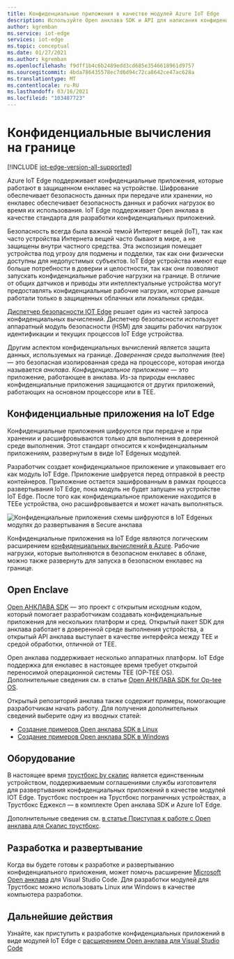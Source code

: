 ```yaml
---
title: Конфиденциальные приложения в качестве модулей Azure IoT Edge
description: Используйте Open анклава SDK и API для написания конфиденциальных приложений и их развертывания в качестве модулей IoT Edge для конфиденциальных вычислений.
author: kgremban
ms.service: iot-edge
services: iot-edge
ms.topic: conceptual
ms.date: 01/27/2021
ms.author: kgremban
ms.openlocfilehash: f9dff1b4c6b2489edd3cd685e3546618961d9757
ms.sourcegitcommit: 4bda786435578ec7d6d94c72ca8642ce47ac628a
ms.translationtype: MT
ms.contentlocale: ru-RU
ms.lasthandoff: 03/16/2021
ms.locfileid: "103487723"
---
```

# <a name="confidential-computing-at-the-edge"></a>Конфиденциальные вычисления на границе

[!INCLUDE [iot-edge-version-all-supported](../../includes/iot-edge-version-all-supported.md)]

Azure IoT Edge поддерживает конфиденциальные приложения, которые работают в защищенном енклавес на устройстве. Шифрование обеспечивает безопасность данных при передаче или хранении, но енклавес обеспечивает безопасность данных и рабочих нагрузок во время их использования. IoT Edge поддерживает Open анклава в качестве стандарта для разработки конфиденциальных приложений.

Безопасность всегда была важной темой Интернет вещей (IoT), так как часто устройства Интернета вещей часто бывают в мире, а не защищены внутри частного средства. Эта экспозиция помещает устройства под угрозу для подмены и подделки, так как они физически доступны для недопустимых субъектов. IoT Edge устройства имеют еще больше потребности в доверии и целостности, так как они позволяют запускать конфиденциальные рабочие нагрузки на границе. В отличие от общих датчиков и приводы эти интеллектуальные устройства могут предоставлять конфиденциальные рабочие нагрузки, которые раньше работали только в защищенных облачных или локальных средах.

[Диспетчер безопасности IOT Edge](iot-edge-security-manager.md) решает один из частей запроса конфиденциальных вычислений. Диспетчер безопасности использует аппаратный модуль безопасности (HSM) для защиты рабочих нагрузок идентификации и текущих процессов IoT Edge устройства.

Другим аспектом конфиденциальных вычислений является защита данных, используемых на границе. *Доверенная среда выполнения* (tee) — это безопасная изолированная среда на процессоре, которая иногда называется *анклава*. *Конфиденциальное приложение* — это приложение, работающее в анклава. Из-за природы енклавес конфиденциальные приложения защищаются от других приложений, работающих на основном процессоре или в TEE.

## <a name="confidential-applications-on-iot-edge"></a>Конфиденциальные приложения на IoT Edge

Конфиденциальные приложения шифруются при передаче и при хранении и расшифровываются только для выполнения в доверенной среде выполнения. Этот стандарт относится к конфиденциальным приложениям, развернутым в виде IoT Edgeных модулей.

Разработчик создает конфиденциальное приложение и упаковывает его как модуль IoT Edge. Приложение шифруется перед отправкой в реестр контейнеров. Приложение остается зашифрованным в рамках процесса развертывания IoT Edge, пока модуль не будет запущен на устройстве IoT Edge. После того как конфиденциальное приложение находится в TEEе устройства, оно расшифровывается и может начать выполняться.

![Конфиденциальные приложения схемы шифруются в IoT Edgeных модулях до развертывания в Secure анклава](./media/deploy-confidential-applications/confidential-applications-encrypted.png)

Конфиденциальные приложения на IoT Edge являются логическим расширением [конфиденциальных вычислений в Azure](../confidential-computing/overview.md). Рабочие нагрузки, которые выполняются в безопасном енклавес в облаке, можно также развернуть для запуска в безопасном енклавес на границе.

## <a name="open-enclave"></a>Open Enclave

[Open АНКЛАВА SDK](https://openenclave.io/sdk/) — это проект с открытым исходным кодом, который помогает разработчикам создавать конфиденциальные приложения для нескольких платформ и сред. Открытый пакет SDK для анклава работает в доверенной среде выполнения устройства, а открытый API анклава выступает в качестве интерфейса между TEE и средой обработки, отличной от TEE.

Open анклава поддерживает несколько аппаратных платформ. IoT Edge поддержка для енклавес в настоящее время требует открытой переносимой операционной системы TEE (OP-TEE OS). Дополнительные сведения см. в статье [Open АНКЛАВА SDK for Op-tee OS](https://github.com/openenclave/openenclave/blob/master/docs/GettingStartedDocs/OP-TEE/Introduction.md).

Открытый репозиторий анклава также содержит примеры, помогающие разработчикам начать работу. Для получения дополнительных сведений выберите одну из вводных статей:

* [Создание примеров Open анклава SDK в Linux](https://github.com/openenclave/openenclave/blob/master/samples/BuildSamplesLinux.md)
* [Создание примеров Open анклава SDK в Windows](https://github.com/openenclave/openenclave/blob/master/samples/BuildSamplesWindows.md)

## <a name="hardware"></a>Оборудование

В настоящее время [трустбокс by скалис](https://scalys.com/trustbox-industrial/) является единственным устройством, поддерживаемым соглашениями службы изготовителя для развертывания конфиденциальных приложений в качестве модулей IOT Edge. Трустбокс построен на Трустбокс пограничных устройствах, а Трустбокс Еджексл — в комплекте Open анклава SDK и Azure IoT Edge.

Дополнительные сведения см. [в статье Приступая к работе с Open анклава для Скалис трустбокс](https://aka.ms/scalys-trustbox-edge-get-started).

## <a name="develop-and-deploy"></a>Разработка и развертывание

Когда вы будете готовы к разработке и развертыванию конфиденциального приложения, может помочь расширение [Microsoft Open анклава](https://marketplace.visualstudio.com/items?itemName=ms-iot.msiot-vscode-openenclave) для Visual Studio Code. Для разработки модулей для Трустбокс можно использовать Linux или Windows в качестве компьютера разработки.

## <a name="next-steps"></a>Дальнейшие действия

Узнайте, как приступить к разработке конфиденциальных приложений в виде модулей IoT Edge с [расширением Open анклава для Visual Studio Code](https://github.com/openenclave/openenclave/tree/master/devex/vscode-extension)
